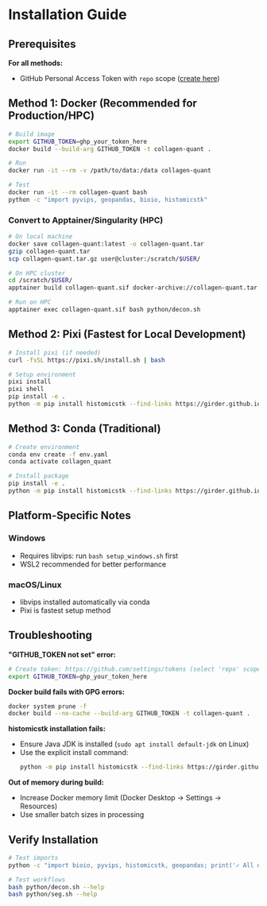# Installation Guide

## Prerequisites

**For all methods:**
- GitHub Personal Access Token with `repo` scope ([create here](https://github.com/settings/tokens))

## Method 1: Docker (Recommended for Production/HPC)

```bash
# Build image
export GITHUB_TOKEN=ghp_your_token_here
docker build --build-arg GITHUB_TOKEN -t collagen-quant .

# Run
docker run -it --rm -v /path/to/data:/data collagen-quant

# Test
docker run -it --rm collagen-quant bash
python -c "import pyvips, geopandas, bioio, histomicstk"
```

### Convert to Apptainer/Singularity (HPC)

```bash
# On local machine
docker save collagen-quant:latest -o collagen-quant.tar
gzip collagen-quant.tar
scp collagen-quant.tar.gz user@cluster:/scratch/$USER/

# On HPC cluster
cd /scratch/$USER/
apptainer build collagen-quant.sif docker-archive://collagen-quant.tar.gz

# Run on HPC
apptainer exec collagen-quant.sif bash python/decon.sh
```

## Method 2: Pixi (Fastest for Local Development)

```bash
# Install pixi (if needed)
curl -fsSL https://pixi.sh/install.sh | bash

# Setup environment
pixi install
pixi shell
pip install -e .
python -m pip install histomicstk --find-links https://girder.github.io/large_image_wheels
```

## Method 3: Conda (Traditional)

```bash
# Create environment
conda env create -f env.yaml
conda activate collagen_quant

# Install package
pip install -e .
python -m pip install histomicstk --find-links https://girder.github.io/large_image_wheels
```

## Platform-Specific Notes

### Windows
- Requires libvips: run `bash setup_windows.sh` first
- WSL2 recommended for better performance

### macOS/Linux
- libvips installed automatically via conda
- Pixi is fastest setup method

## Troubleshooting

**"GITHUB_TOKEN not set" error:**
```bash
# Create token: https://github.com/settings/tokens (select 'repo' scope)
export GITHUB_TOKEN=ghp_your_token_here
```

**Docker build fails with GPG errors:**
```bash
docker system prune -f
docker build --no-cache --build-arg GITHUB_TOKEN -t collagen-quant .
```

**histomicstk installation fails:**
- Ensure Java JDK is installed (`sudo apt install default-jdk` on Linux)
- Use the explicit install command:
  ```bash
  python -m pip install histomicstk --find-links https://girder.github.io/large_image_wheels
  ```

**Out of memory during build:**
- Increase Docker memory limit (Docker Desktop → Settings → Resources)
- Use smaller batch sizes in processing

## Verify Installation

```bash
# Test imports
python -c "import bioio, pyvips, histomicstk, geopandas; print('✓ All dependencies OK')"

# Test workflows
bash python/decon.sh --help
bash python/seg.sh --help
```
